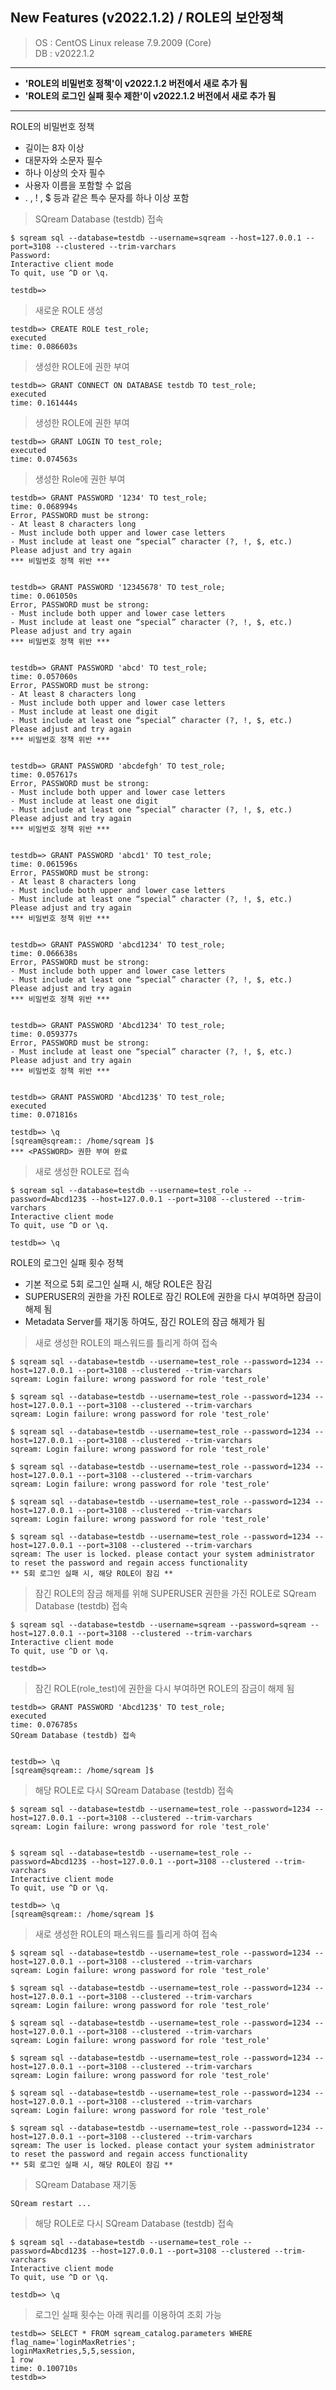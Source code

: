 New Features (v2022.1.2) / ROLE의 보안정책
---

>OS : CentOS Linux release 7.9.2009 (Core)<br>
DB : v2022.1.2

* * *

* __'ROLE의 비밀번호 정책'이 v2022.1.2 버전에서 새로 추가 됨__
* __'ROLE의 로그인 실패 횟수 제한'이 v2022.1.2 버전에서 새로 추가 됨__

* * *

ROLE의 비밀번호 정책
* 길이는 8자 이상
* 대문자와 소문자 필수
* 하나 이상의 숫자 필수
* 사용자 이름을 포함할 수 없음
* . , ! , $ 등과 같은 특수 문자를 하나 이상 포함

>SQream Database (testdb) 접속
~~~
$ sqream sql --database=testdb --username=sqream --host=127.0.0.1 --port=3108 --clustered --trim-varchars
Password:
Interactive client mode
To quit, use ^D or \q.

testdb=>
~~~

>새로운 ROLE 생성
~~~
testdb=> CREATE ROLE test_role;
executed
time: 0.086603s
~~~

>생성한 ROLE에 <CONNECT> 권한 부여
~~~
testdb=> GRANT CONNECT ON DATABASE testdb TO test_role;
executed
time: 0.161444s
~~~

>생성한 ROLE에 <LOGIN> 권한 부여
~~~
testdb=> GRANT LOGIN TO test_role;
executed
time: 0.074563s
~~~

>생성한 Role에 <PASSWORD> 권한 부여
~~~
testdb=> GRANT PASSWORD '1234' TO test_role;
time: 0.068994s
Error, PASSWORD must be strong:
- At least 8 characters long
- Must include both upper and lower case letters
- Must include at least one “special” character (?, !, $, etc.)
Please adjust and try again
*** 비밀번호 정책 위반 ***


testdb=> GRANT PASSWORD '12345678' TO test_role;
time: 0.061050s
Error, PASSWORD must be strong:
- Must include both upper and lower case letters
- Must include at least one “special” character (?, !, $, etc.)
Please adjust and try again
*** 비밀번호 정책 위반 ***


testdb=> GRANT PASSWORD 'abcd' TO test_role;
time: 0.057060s
Error, PASSWORD must be strong:
- At least 8 characters long
- Must include both upper and lower case letters
- Must include at least one digit
- Must include at least one “special” character (?, !, $, etc.)
Please adjust and try again
*** 비밀번호 정책 위반 ***


testdb=> GRANT PASSWORD 'abcdefgh' TO test_role;
time: 0.057617s
Error, PASSWORD must be strong:
- Must include both upper and lower case letters
- Must include at least one digit
- Must include at least one “special” character (?, !, $, etc.)
Please adjust and try again
*** 비밀번호 정책 위반 ***


testdb=> GRANT PASSWORD 'abcd1' TO test_role;
time: 0.061596s
Error, PASSWORD must be strong:
- At least 8 characters long
- Must include both upper and lower case letters
- Must include at least one “special” character (?, !, $, etc.)
Please adjust and try again
*** 비밀번호 정책 위반 ***


testdb=> GRANT PASSWORD 'abcd1234' TO test_role;
time: 0.066638s
Error, PASSWORD must be strong:
- Must include both upper and lower case letters
- Must include at least one “special” character (?, !, $, etc.)
Please adjust and try again
*** 비밀번호 정책 위반 ***


testdb=> GRANT PASSWORD 'Abcd1234' TO test_role;
time: 0.059377s
Error, PASSWORD must be strong:
- Must include at least one “special” character (?, !, $, etc.)
Please adjust and try again
*** 비밀번호 정책 위반 ***


testdb=> GRANT PASSWORD 'Abcd123$' TO test_role;
executed
time: 0.071816s

testdb=> \q
[sqream@sqream:: /home/sqream ]$
*** <PASSWORD> 권한 부여 완료
~~~

>새로 생성한 ROLE로 접속
~~~
$ sqream sql --database=testdb --username=test_role --password=Abcd123$ --host=127.0.0.1 --port=3108 --clustered --trim-varchars
Interactive client mode
To quit, use ^D or \q.

testdb=> \q
~~~

ROLE의 로그인 실패 횟수 정책
* 기본 적으로 5회 로그인 실패 시, 해당 ROLE은 잠김
* SUPERUSER의 권한을 가진 ROLE로 잠긴 ROLE에 <PASSWORD> 권한을 다시 부여하면 잠금이 해제 됨
* Metadata Server를 재기동 하여도, 잠긴 ROLE의 잠금 해제가 됨

> 새로 생성한 ROLE의 패스워드를 틀리게 하여 접속
~~~
$ sqream sql --database=testdb --username=test_role --password=1234 --host=127.0.0.1 --port=3108 --clustered --trim-varchars
sqream: Login failure: wrong password for role 'test_role'

$ sqream sql --database=testdb --username=test_role --password=1234 --host=127.0.0.1 --port=3108 --clustered --trim-varchars
sqream: Login failure: wrong password for role 'test_role'

$ sqream sql --database=testdb --username=test_role --password=1234 --host=127.0.0.1 --port=3108 --clustered --trim-varchars
sqream: Login failure: wrong password for role 'test_role'

$ sqream sql --database=testdb --username=test_role --password=1234 --host=127.0.0.1 --port=3108 --clustered --trim-varchars
sqream: Login failure: wrong password for role 'test_role'

$ sqream sql --database=testdb --username=test_role --password=1234 --host=127.0.0.1 --port=3108 --clustered --trim-varchars
sqream: Login failure: wrong password for role 'test_role'

$ sqream sql --database=testdb --username=test_role --password=1234 --host=127.0.0.1 --port=3108 --clustered --trim-varchars
sqream: The user is locked. please contact your system administrator to reset the password and regain access functionality
** 5회 로그인 실패 시, 해당 ROLE이 잠김 **
~~~

>잠긴 ROLE의 잠금 해제를 위해 SUPERUSER 권한을 가진 ROLE로 SQream Database (testdb) 접속
~~~
$ sqream sql --database=testdb --username=sqream --password=sqream --host=127.0.0.1 --port=3108 --clustered --trim-varchars
Interactive client mode
To quit, use ^D or \q.

testdb=> 
~~~

>잠긴 ROLE(role_test)에 <PASSWORD> 권한을 다시 부여하면 ROLE의 잠금이 해제 됨
~~~
testdb=> GRANT PASSWORD 'Abcd123$' TO test_role;
executed
time: 0.076785s
SQream Database (testdb) 접속


testdb=> \q
[sqream@sqream:: /home/sqream ]$
~~~

>해당 ROLE로 다시 SQream Database (testdb) 접속
~~~
$ sqream sql --database=testdb --username=test_role --password=1234 --host=127.0.0.1 --port=3108 --clustered --trim-varchars
sqream: Login failure: wrong password for role 'test_role'


$ sqream sql --database=testdb --username=test_role --password=Abcd123$ --host=127.0.0.1 --port=3108 --clustered --trim-varchars
Interactive client mode
To quit, use ^D or \q.

testdb=> \q
[sqream@sqream:: /home/sqream ]$
~~~

>새로 생성한 ROLE의 패스워드를 틀리게 하여 접속
~~~
$ sqream sql --database=testdb --username=test_role --password=1234 --host=127.0.0.1 --port=3108 --clustered --trim-varchars
sqream: Login failure: wrong password for role 'test_role'

$ sqream sql --database=testdb --username=test_role --password=1234 --host=127.0.0.1 --port=3108 --clustered --trim-varchars
sqream: Login failure: wrong password for role 'test_role'

$ sqream sql --database=testdb --username=test_role --password=1234 --host=127.0.0.1 --port=3108 --clustered --trim-varchars
sqream: Login failure: wrong password for role 'test_role'

$ sqream sql --database=testdb --username=test_role --password=1234 --host=127.0.0.1 --port=3108 --clustered --trim-varchars
sqream: Login failure: wrong password for role 'test_role'

$ sqream sql --database=testdb --username=test_role --password=1234 --host=127.0.0.1 --port=3108 --clustered --trim-varchars
sqream: Login failure: wrong password for role 'test_role'

$ sqream sql --database=testdb --username=test_role --password=1234 --host=127.0.0.1 --port=3108 --clustered --trim-varchars
sqream: The user is locked. please contact your system administrator to reset the password and regain access functionality
** 5회 로그인 실패 시, 해당 ROLE이 잠김 **
~~~

>SQream Database 재기동
~~~
SQream restart ...
~~~

>해당 ROLE로 다시 SQream Database (testdb) 접속
~~~
$ sqream sql --database=testdb --username=test_role --password=Abcd123$ --host=127.0.0.1 --port=3108 --clustered --trim-varchars
Interactive client mode
To quit, use ^D or \q.

testdb=> \q
~~~

>로그인 실패 횟수는 아래 쿼리를 이용하여 조회 가능
~~~
testdb=> SELECT * FROM sqream_catalog.parameters WHERE flag_name='loginMaxRetries';
loginMaxRetries,5,5,session,
1 row
time: 0.100710s
testdb=>
~~~
